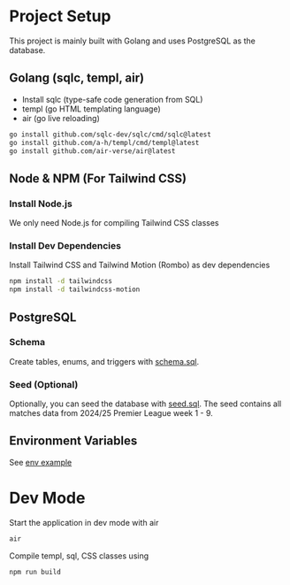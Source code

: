 # Project Setup
This project is mainly built with Golang and uses PostgreSQL as the database.

## Golang (sqlc, templ, air)
- Install sqlc (type-safe code generation from SQL)
- templ (go HTML templating language)
- air (go live reloading)

```bash
go install github.com/sqlc-dev/sqlc/cmd/sqlc@latest
go install github.com/a-h/templ/cmd/templ@latest
go install github.com/air-verse/air@latest
```

## Node & NPM (For Tailwind CSS)

### Install Node.js
We only need Node.js for compiling Tailwind CSS classes

### Install Dev Dependencies
Install Tailwind CSS and Tailwind Motion (Rombo) as dev dependencies

```bash
npm install -d tailwindcss
npm install -d tailwindcss-motion
```

## PostgreSQL

### Schema
Create tables, enums, and triggers with [schema.sql](schema.sql).

### Seed (Optional)
Optionally, you can seed the database with [seed.sql](seed.sql). The seed contains all matches data from 2024/25 Premier League week 1 - 9.

## Environment Variables
See [env example](.env.example)

# Dev Mode
Start the application in dev mode with air

```bash
air
```

Compile templ, sql, CSS classes using

```bash
npm run build
```
